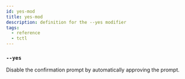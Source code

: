 ```yaml
---
id: yes-mod
title: yes-mod
description: definition for the --yes modifier
tags:
  - reference
  - tctl
---
```


### `--yes`

Disable the confirmation prompt by automatically approving the prompt.
